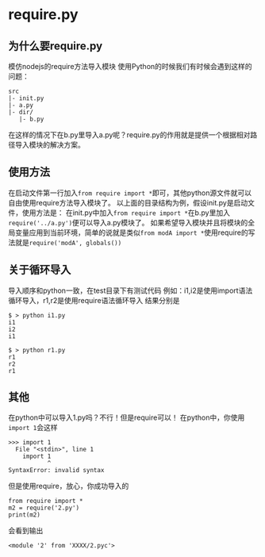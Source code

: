 # require.py

## 为什么要require.py
模仿nodejs的require方法导入模块
使用Python的时候我们有时候会遇到这样的问题：
```
src
|- init.py
|- a.py
|- dir/
   |- b.py
```
在这样的情况下在b.py里导入a.py呢？require.py的作用就是提供一个根据相对路径导入模块的解决方案。

## 使用方法
在启动文件第一行加入`from require import *`即可，其他python源文件就可以自由使用require方法导入模块了。
以上面的目录结构为例，假设init.py是启动文件，使用方法是：
在init.py中加入`from require import *`在b.py里加入`require('../a.py')`便可以导入a.py模块了。
如果希望导入模块并且将模块的全局变量应用到当前环境，简单的说就是类似`from modA import *`使用require的写法就是`require('modA', globals())`

## 关于循环导入
导入顺序和python一致，在test目录下有测试代码
例如：i1,i2是使用import语法循环导入，r1,r2是使用require语法循环导入
结果分别是
```
$ > python i1.py
i1
i2
i1
```

```
$ > python r1.py
r1
r2
r1
```

## 其他
在python中可以导入1.py吗？不行！但是require可以！
在python中，你使用`import 1`会这样
```
>>> import 1
  File "<stdin>", line 1
    import 1
           ^
SyntaxError: invalid syntax
```
但是使用require，放心，你成功导入的
```
from require import *
m2 = require('2.py')
print(m2)
```
会看到输出
```
<module '2' from 'XXXX/2.pyc'>
```
